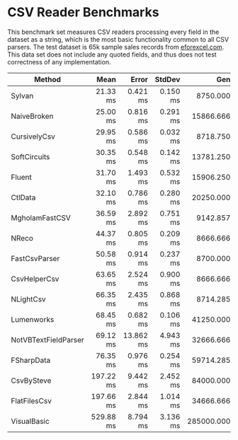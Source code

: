 # CSV Reader Benchmarks

This benchmark set measures CSV readers processing every field in the dataset
as a string, which is the most basic functionality common to all CSV parsers. 
The test dataset is 65k sample sales records from [eforexcel.com](https://eforexcel.com/wp/downloads-18-sample-csv-files-data-sets-for-testing-sales/).
This data set does not include any quoted fields, and thus does not test correctness of any implementation.

|               Method |      Mean |     Error |   StdDev |        Gen0 |     Gen1 |  Allocated |
|--------------------- |----------:|----------:|---------:|------------:|---------:|-----------:|
|               Sylvan |  21.33 ms |  0.421 ms | 0.150 ms |   8750.0000 |  31.2500 |   34.92 MB |
|          NaiveBroken |  25.00 ms |  0.816 ms | 0.291 ms |  15866.6667 |        - |   63.49 MB |
|         CursivelyCsv |  29.95 ms |  0.586 ms | 0.032 ms |   8718.7500 |        - |   34.88 MB |
|         SoftCircuits |  30.35 ms |  0.548 ms | 0.142 ms |  13781.2500 |        - |      55 MB |
|               Fluent |  31.70 ms |  1.493 ms | 0.532 ms |  15906.2500 |        - |   63.49 MB |
|              CtlData |  32.10 ms |  0.786 ms | 0.280 ms |  20250.0000 |        - |   81.02 MB |
|       MgholamFastCSV |  36.59 ms |  2.892 ms | 0.751 ms |   9142.8571 |        - |   36.59 MB |
|                NReco |  44.37 ms |  0.805 ms | 0.209 ms |   8666.6667 |        - |   35.02 MB |
|        FastCsvParser |  50.58 ms |  0.914 ms | 0.237 ms |   8700.0000 | 100.0000 |   35.22 MB |
|         CsvHelperCsv |  63.65 ms |  2.524 ms | 0.900 ms |   8666.6667 |        - |   35.02 MB |
|            NLightCsv |  66.35 ms |  2.435 ms | 0.868 ms |   8714.2857 |        - |   35.01 MB |
|           Lumenworks |  68.45 ms |  0.682 ms | 0.106 ms |  41250.0000 |        - |  165.12 MB |
| NotVBTextFieldParser |  69.12 ms | 13.862 ms | 4.943 ms |  32666.6667 |        - |  130.79 MB |
|           FSharpData |  76.35 ms |  0.976 ms | 0.254 ms |  59714.2857 |        - |  238.48 MB |
|           CsvBySteve | 197.22 ms |  9.442 ms | 2.452 ms |  84000.0000 |        - |  336.26 MB |
|         FlatFilesCsv | 197.66 ms |  2.844 ms | 1.014 ms |  34666.6667 |        - |  138.28 MB |
|          VisualBasic | 529.88 ms |  8.794 ms | 3.136 ms | 285000.0000 |        - | 1138.07 MB |